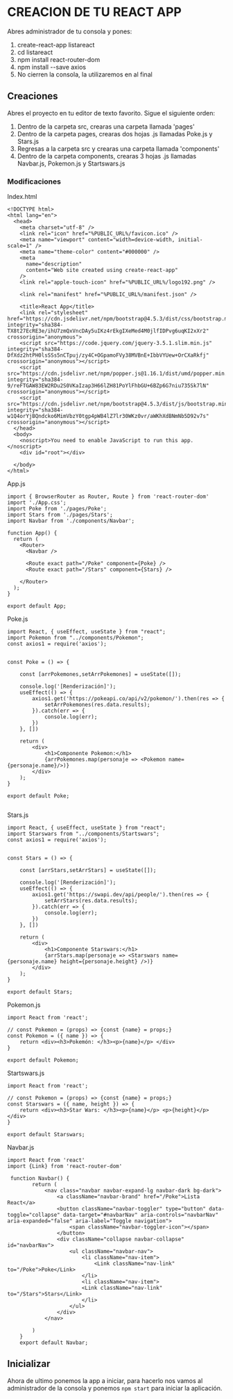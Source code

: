 # CREACION DE TU REACT APP
 Abres administrador de tu consola y pones:
 1. create-react-app listareact
 2. cd listareact
 3. npm install react-router-dom
 4. npm install --save axios 
 5. No cierren la consola, la utilizaremos en al final


## Creaciones

Abres el proyecto en tu editor de texto favorito. Sigue el siguiente orden:
1. Dentro de la carpeta src, crearas una carpeta llamada 'pages'
2. Dentro de la carpeta pages, crearas dos hojas .js llamadas Poke.js y Stars.js
3. Regresas a la carpeta src y crearas una carpeta llamada 'components'
4. Dentro de la carpeta components, crearas 3 hojas .js llamadas Navbar.js, Pokemon.js y Startswars.js

### Modificaciones
Index.html
```
<!DOCTYPE html>
<html lang="en">
  <head>
    <meta charset="utf-8" />
    <link rel="icon" href="%PUBLIC_URL%/favicon.ico" />
    <meta name="viewport" content="width=device-width, initial-scale=1" />
    <meta name="theme-color" content="#000000" />
    <meta
      name="description"
      content="Web site created using create-react-app"
    />
    <link rel="apple-touch-icon" href="%PUBLIC_URL%/logo192.png" />

    <link rel="manifest" href="%PUBLIC_URL%/manifest.json" />

    <title>React App</title>
    <link rel="stylesheet" href="https://cdn.jsdelivr.net/npm/bootstrap@4.5.3/dist/css/bootstrap.min.css" integrity="sha384-TX8t27EcRE3e/ihU7zmQxVncDAy5uIKz4rEkgIXeMed4M0jlfIDPvg6uqKI2xXr2" crossorigin="anonymous">
    <script src="https://code.jquery.com/jquery-3.5.1.slim.min.js" integrity="sha384-DfXdz2htPH0lsSSs5nCTpuj/zy4C+OGpamoFVy38MVBnE+IbbVYUew+OrCXaRkfj" crossorigin="anonymous"></script>
    <script src="https://cdn.jsdelivr.net/npm/popper.js@1.16.1/dist/umd/popper.min.js" integrity="sha384-9/reFTGAW83EW2RDu2S0VKaIzap3H66lZH81PoYlFhbGU+6BZp6G7niu735Sk7lN" crossorigin="anonymous"></script>
    <script src="https://cdn.jsdelivr.net/npm/bootstrap@4.5.3/dist/js/bootstrap.min.js" integrity="sha384-w1Q4orYjBQndcko6MimVbzY0tgp4pWB4lZ7lr30WKz0vr/aWKhXdBNmNb5D92v7s" crossorigin="anonymous"></script>
  </head>
  <body>
    <noscript>You need to enable JavaScript to run this app.</noscript>
    <div id="root"></div>
    
  </body>
</html>
```

App.js
```
import { BrowserRouter as Router, Route } from 'react-router-dom'
import './App.css';
import Poke from './pages/Poke';
import Stars from './pages/Stars';
import Navbar from './components/Navbar';

function App() {
  return (
    <Router>
      <Navbar />

      <Route exact path="/Poke" component={Poke} />
      <Route exact path="/Stars" component={Stars} />

    </Router>
  );
}

export default App;

```

Poke.js
```
import React, { useEffect, useState } from "react";
import Pokemon from "../components/Pokemon";
const axios1 = require('axios');


const Poke = () => {
    
    const [arrPokemones,setArrPokemones] = useState([]);
    
    console.log('[Renderización]');
    useEffect(() => {
        axios1.get('https://pokeapi.co/api/v2/pokemon/').then(res => {
            setArrPokemones(res.data.results);
        }).catch(err => {
            console.log(err);
        })
    }, [])

    return (
        <div>
            <h1>Componente Pokemon:</h1>
            {arrPokemones.map(personaje => <Pokemon name={personaje.name}/>)}
        </div>
    );
}

export default Poke;


```

Stars.js
```
import React, { useEffect, useState } from "react";
import Starswars from "../components/Startswars";
const axios1 = require('axios');


const Stars = () => {
    
    const [arrStars,setArrStars] = useState([]);
    
    console.log('[Renderización]');
    useEffect(() => {
        axios1.get('https://swapi.dev/api/people/').then(res => {
            setArrStars(res.data.results);
        }).catch(err => {
            console.log(err);
        })
    }, [])

    return (
        <div>
            <h1>Componente Starswars:</h1>
            {arrStars.map(personaje => <Starswars name={personaje.name} height={personaje.height} />)}
        </div>
    );
}

export default Stars;
```

Pokemon.js
```
import React from 'react';

// const Pokemon = (props) => {const {name} = props;}
const Pokemon = ({ name }) => {
    return <div><h3>Pokemón: </h3><p>{name}</p> </div>
}

export default Pokemon;
```

Startswars.js
```
import React from 'react';

// const Pokemon = (props) => {const {name} = props;}
const Starswars = ({ name, height }) => {
    return <div><h3>Star Wars: </h3><p>{name}</p> <p>{height}</p></div>
}

export default Starswars;
```

Navbar.js
```
import React from 'react'
import {Link} from 'react-router-dom'

 function Navbar() {
        return (
            <nav class="navbar navbar-expand-lg navbar-dark bg-dark">
                <a className="navbar-brand" href="/Poke">Lista React</a>
                <button className="navbar-toggler" type="button" data-toggle="collapse" data-target="#navbarNav" aria-controls="navbarNav" aria-expanded="false" aria-label="Toggle navigation">
                    <span className="navbar-toggler-icon"></span>
                </button>
                <div className="collapse navbar-collapse" id="navbarNav">
                    <ul className="navbar-nav">
                        <li className="nav-item">
                            <Link className="nav-link" to="/Poke">Poke</Link>
                        </li>
                        <li className="nav-item">
                        <Link className="nav-link" to="/Stars">Stars</Link>
                        </li>
                    </ul>
                </div>
            </nav>

        )
    }
    export default Navbar;
```


## Inicializar
Ahora de ultimo ponemos la app a iniciar, para hacerlo nos vamos al administrador de la consola y ponemos `npm start` para iniciar la aplicación.


